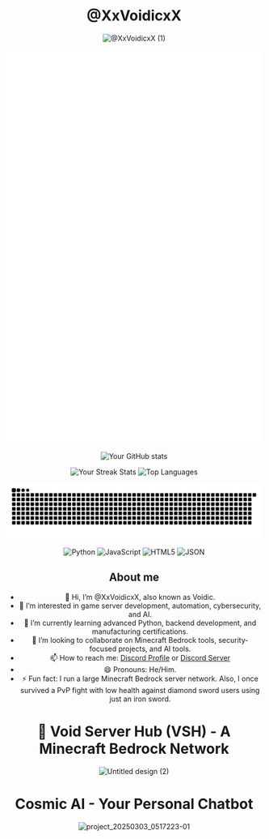<div align="center">
  
# @XxVoidicxX

![@XxVoidicxX (1)](https://github.com/user-attachments/assets/a92e1b87-3a14-4202-bc5e-f78053ac739c)

![Metrics](/github-metrics.svg)

![Your GitHub stats](https://github-readme-stats.vercel.app/api?username=XxVoidicxX&show_icons=true&theme=radical)

![Your Streak Stats](https://github-readme-streak-stats.herokuapp.com/?user=XxVoidicxX)
![Top Languages](https://github-readme-stats.vercel.app/api/top-langs/?username=XxVoidicxX)

![snake gif](https://github.com/XxVoidicxX/XxVoidicxX/blob/output/github-snake-dark.svg)

![Python](https://img.shields.io/badge/-Python-000000?style=flat&logo=python&logoColor=306998)
![JavaScript](https://img.shields.io/badge/-JavaScript-000000?style=flat&logo=javascript&logoColor=F7DF1E)
![HTML5](https://img.shields.io/badge/-HTML5-000000?style=flat&logo=html5&logoColor=E34F26)
![JSON](https://img.shields.io/badge/-JSON-000000?style=flat&logo=json&logoColor=000000)

## About me

- 👋 Hi, I’m @XxVoidicxX, also known as Voidic.
- 👀 I’m interested in game server development, automation, cybersecurity, and AI.
- 🌱 I’m currently learning advanced Python, backend development, and manufacturing certifications.
- 💞️ I’m looking to collaborate on Minecraft Bedrock tools, security-focused projects, and AI tools.
- 📫 How to reach me: [Discord Profile](https://discord.com/users/719930539280433232) or [Discord Server](https://discord.gg/JJB5CDks8z)
- 😄 Pronouns: He/Him.
- ⚡ Fun fact: I run a large Minecraft Bedrock server network. Also, I once survived a PvP fight with low health against diamond sword users using just an iron sword.


# **🚀 Void Server Hub (VSH) - A Minecraft Bedrock Network**  

![Untitled design (2)](https://github.com/user-attachments/assets/2c628f4c-75c8-45f0-bc35-f8a57ca11f2a)

# **Cosmic AI - Your Personal Chatbot** 

![project_20250303_0517223-01](https://github.com/user-attachments/assets/f4778752-3b56-4475-a53d-df119885442c)
